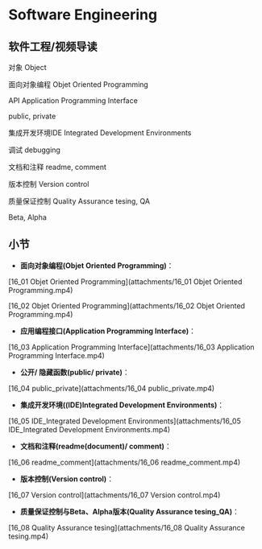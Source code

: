 Software Engineering
========================
## 软件工程/视频导读

对象 Object

面向对象编程 Objet Oriented Programming

API Application Programming Interface

public, private

集成开发环境IDE Integrated Development Environments

调试 debugging

文档和注释 readme, comment

版本控制 Version control

质量保证控制 Quality Assurance tesing, QA

Beta, Alpha

## 小节

* **面向对象编程(Objet Oriented Programming)**：

[16_01 Objet Oriented Programming](attachments/16_01 Objet Oriented Programming.mp4)

[16_02 Objet Oriented Programming](attachments/16_02 Objet Oriented Programming.mp4)

* **应用编程接口(Application Programming Interface)**：

[16_03 Application Programming Interface](attachments/16_03 Application Programming Interface.mp4)

* **公开/ 隐藏函数(public/ private)**：

[16_04 public_private](attachments/16_04 public_private.mp4)

* **集成开发环境((IDE)Integrated Development Environments)**：

[16_05 IDE_Integrated Development Environments](attachments/16_05 IDE_Integrated Development Environments.mp4)

* **文档和注释(readme(document)/ comment)**：

[16_06 readme_comment](attachments/16_06 readme_comment.mp4)

* **版本控制(Version control)**：

[16_07 Version control](attachments/16_07 Version control.mp4)

* **质量保证控制与Beta、Alpha版本(Quality Assurance tesing_QA)**：

[16_08 Quality Assurance tesing](attachments/16_08 Quality Assurance tesing.mp4)